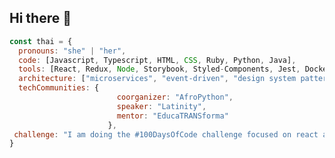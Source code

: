 ## Hi there 👋

```javascript
const thai = {
  pronouns: "she" | "her",
  code: [Javascript, Typescript, HTML, CSS, Ruby, Python, Java],
  tools: [React, Redux, Node, Storybook, Styled-Components, Jest, Docker],
  architecture: ["microservices", "event-driven", "design system pattern"],
  techCommunities: {
                        coorganizer: "AfroPython",
                        speaker: "Latinity",
                        mentor: "EducaTRANSforma"
                      },
 challenge: "I am doing the #100DaysOfCode challenge focused on react and typescript"
}
```

<!--
**shehab99d/shehab99d** is a ✨ _special_ ✨ repository because its `README.md` (this file) appears on your GitHub profile.

Here are some ideas to get you started:

- 🔭 I’m currently working on ...
- 🌱 I’m currently learning ...
- 👯 I’m looking to collaborate on ...
- 🤔 I’m looking for help with ...
- 💬 Ask me about ...
- 📫 How to reach me: ...
- 😄 Pronouns: ...
- ⚡ Fun fact: ...
-->
